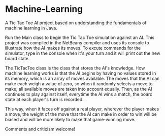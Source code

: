 # Machine-Learning
A Tic Tac Toe AI project based on understanding the fundamentals of machine learning in Java.

Run the Main class to begin the Tic Tac Toe simulation against an AI.
This project was compiled in the NetBeans compiler and uses its console to illustrate how the AI makes its moves.
To excute commands for the simulator, type in the console when it's your turn and it will print out the new board state.

The TicTacToe class is the class that stores the AI's knowledge. How machine learning works is that the AI begins by having no values stored in its memory, which is an array of moves available. The moves that the AI can make each weigh a value of zero, so when it randomly selects a move to make, all available moves are taken into account equally. Then, as the AI continues to play against itself, everytime the AI wins a match, the board state at each player's turn is recorded.

This way, when it faces off against a real player, wherever the player makes a move, the weight of the move that the AI can make in order to win will be biased and will be more likely to make that game-winning move.

Comments and criticism welcome!

